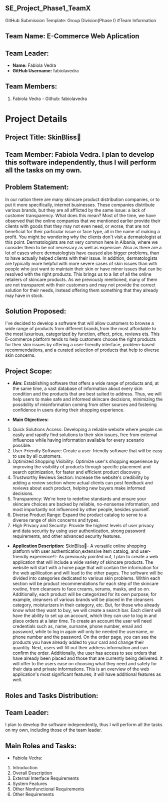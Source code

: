 ## SE_Project_Phase1_TeamX
GitHub Submission Template: Group Division(Phase I) #Team Information
## Team Name: E-Commerce Web Aplication

## Team Leader:
- **Name:** Fabiola Vedra
- **GitHub Username:** fabiolavedra

## Team Members:
1. Fabiola Vedra - Github: fabiolavedra

# Project Details

## Project Title: SkinBliss🌷

## Team Member: Fabiola Vedra. I plan to develop this software independently, thus I will perform all the tasks on my own.

## Problem Statement:
In our nation there are many skincare product distribution companies, or to put it more specifically, internet businesses. These companies distribute various brands, but they are all afflicted by the same issue: a lack of customer transparency. What does this mean? Most of the time, we have observed that the online companies that we mentioned earlier provide their clients with goods that they may not even need, or worse, that are not beneficial for their particular issue or face type, all in the name of making a profit. You might be wondering why the clients don't visit a dermatologist at this point. Dermatologists are not very common here in Albania, where we consider them to be not necessary as well as expensive. Also as there are a lot of cases where dermatologists have caused also bigger problems, than to have actually helped clients with their issue. In addition, dermatologists are typically more helpful with more severe cases of skin issues than with people who just want to maintain their skin or have minor issues that can be resolved with the right products. This brings us to a list of all the online retailers of skincare products. As we previously mentioned, many of them are not transparent with their customers and may not provide the correct solution for their needs, instead offering them something that they already may have in stock.

## Solution Proposed:
I've decided to develop a software that will allow customers to browse a wide range of products from different brands,from the most affordable to the most luxurious, categorized by function, effect, price, reviews ets. This E-commerce platform tends to help customers choose the right products for their skin issues by offering a user-friendly interface, problem-based recommendations, and a curated selection of products that help to diverse skin concerns.

## Project Scope:
- **Aim:** Establishing software that offers a wide range of products and, at the same time, a vast database of information about every skin condition and the products that are best suited to address. Thus, we will help users to make safe and informed skincare decisions, minimizing the possibility of misinformation coming from other sources and fostering confidence in users during their shopping experience.

- **Main Objectives:**
1. Quick Solutions Access: Developing a reliable website where people can easily and rapidly find solutions to their skin issues, free from external influences while having information available for every scenario possible.
2. User-Friendly Software: Create a user-friendly software that will be easy to use by all customers.
3. Optimized Shopping Visibility: Optimize user's shopping experience by improving the visibility of products through specific placement and search optimization, for faster and efficient product discovery.
4. Trustworthy Reviews Section: Increase the website's credibility by adding a review section where actual clients can post feedback and reviews about each product, helping new buyers make informed decisions.
5. Transparency: We're here to redefine standards and ensure your skincare choices are backed by reliable, no-nonsense information, and most importantly not influenced by other people, besides yourself. 
6. Diverse Product Range: Expand the product catalog to serve to a diverse range of skin concerns and types.
7. High Privacy and Security: Provide the highest levels of user privacy and data security by using user authentication, strong password requirements, and other advanced security features.

- **Application Description:**
SkinBliss🌷- A versatile online shopping platform with user authentication,extensive item catalog, and user-friendly experience!✨
As previously pointed out, I plan to create a web application that will include a wide variety of skincare products. The website will start with a home page that will contain the information for the web aplilication and will lead to the other pages. The software will be divided into categories dedicated to various skin problems. Within each section will be product recommendations for each step of the skincare routine, from cleansers to face creams, serums, masks, and so on. Additionally, each product will be categorized for its own purpose; for example, cleansers of various brands will be placed in the cleansers category, moisturizers in their category, etc. But, for those who already know what they want to buy, we will create a search bar. Each client will have the ability to set up an account, which they can use to log in and place orders at a later time. To create an account the user will need credentials such as, name, surname, phone number, email and password, while to log in again will only be needed the username, or phone number and the password. On the order page, you can see the products you have already added to your card and change their quantity.  Next, users will fill out their address information and can confirm the order. Additionally, the user has access to see orders that have already been placed and those that are currently being delivered. It will offer to the users ease on choosing what they need and safety for their data and private informations. This is an overview of the web application's most significant features; it will have additional features as well. 

## Roles and Tasks Distribution:

## Team Leader:
I plan to develop the software independently, thus I will perform all the tasks on my own, including those of the team leader.

## Main Roles and Tasks:
- Fabiola Vedra: 
1. Introduction
2. Overall Description
3. External Interface Requirements
4. System Features
5. Other Nonfunctional Requirements
6. Other Requirements



